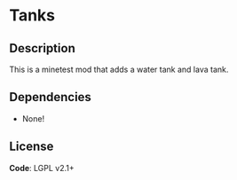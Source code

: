 # Tanks
## Description
This is a minetest mod that adds a water tank and lava tank.

## Dependencies
 * None!

## License
**Code**: LGPL v2.1+